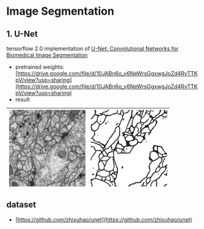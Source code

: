 # Image Segmentation

## 1. U-Net

tensorflow 2.0 implementation of [U-Net: Convolutional Networks for Biomedical Image Segmentation](https://arxiv.org/pdf/1505.04597.pdf)

- pretrained weights: [https://drive.google.com/file/d/10JABn6o_y6NeWrsGgxwgJoZd4RyTTKpV/view?usp=sharing](https://drive.google.com/file/d/10JABn6o_y6NeWrsGgxwgJoZd4RyTTKpV/view?usp=sharing)
- result

| <center><img  src="https://github.com/an-seunghwan/image_segmentation/blob/main/data/membrane/test/0.png?raw=true" width="200"  height="200"></center>  |  <center><img  src="https://github.com/an-seunghwan/image_segmentation/blob/main/data/membrane/test/predict_0.png?raw=true" width="200"  height="200"></center>
|:-:|---|

## dataset
- [https://github.com/zhixuhao/unet](https://github.com/zhixuhao/unet)